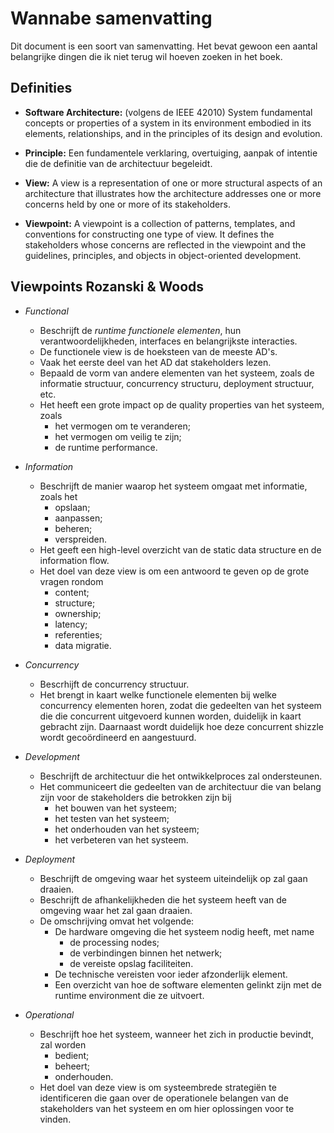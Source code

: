 # Wannabe samenvatting
Dit document is een soort van samenvatting. Het bevat gewoon een aantal belangrijke dingen die ik niet terug wil hoeven zoeken in het boek.

## Definities
- **Software Architecture:** (volgens de IEEE 42010) System fundamental concepts or properties of a system in its environment embodied in its elements, relationships, and in the principles of its design and evolution.

- **Principle:** Een fundamentele verklaring, overtuiging, aanpak of intentie die de definitie van de architectuur begeleidt.

- **View:** A view is a representation of one or more structural aspects of an architecture that illustrates how the architecture addresses one or more concerns held by one or more of its stakeholders.

- **Viewpoint:** A viewpoint is a collection of patterns, templates, and conventions for constructing one type of view. It defines the stakeholders whose concerns are reflected in the viewpoint and the guidelines, principles, and objects in object-oriented development.

## Viewpoints Rozanski & Woods
- *Functional*
    + Beschrijft de *runtime functionele elementen*, hun verantwoordelijkheden, interfaces en belangrijkste interacties.
    + De functionele view is de hoeksteen van de meeste AD's.
    + Vaak het eerste deel van het AD dat stakeholders lezen.
    + Bepaald de vorm van andere elementen van het systeem, zoals de informatie structuur, concurrency structuru, deployment structuur, etc.
    + Het heeft een grote impact op de quality properties van het systeem, zoals
        * het vermogen om te veranderen;
        * het vermogen om veilig te zijn;
        * de runtime performance.

- *Information*
    + Beschrijft de manier waarop het systeem omgaat met informatie, zoals het
        * opslaan;
        * aanpassen;
        * beheren;
        * verspreiden.
    + Het geeft een high-level overzicht van de static data structure en de information flow.
    + Het doel van deze view is om een antwoord te geven op de grote vragen rondom
        * content;
        * structure;
        * ownership;
        * latency;
        * referenties;
        * data migratie.

- *Concurrency*
    + Bescrhijft de concurrency structuur.
    + Het brengt in kaart welke functionele elementen bij welke concurrency elementen horen, zodat die gedeelten van het systeem die die concurrent uitgevoerd kunnen worden, duidelijk in kaart gebracht zijn. Daarnaast wordt duidelijk hoe deze concurrent shizzle wordt gecoördineerd en aangestuurd.

- *Development*
    + Beschrijft de architectuur die het ontwikkelproces zal ondersteunen.
    + Het communiceert die gedeelten van de architectuur die van belang zijn voor de stakeholders die betrokken zijn bij
        * het bouwen van het systeem;
        * het testen van het systeem;
        * het onderhouden van het systeem;
        * het verbeteren van het systeem.

- *Deployment*
    + Beschrijft de omgeving waar het systeem uiteindelijk op zal gaan draaien.
    + Beschrijft de afhankelijkheden die het systeem heeft van de omgeving waar het zal gaan draaien.
    + De omschrijving omvat het volgende:
        * De hardware omgeving die het systeem nodig heeft, met name
            - de processing nodes;
            - de verbindingen binnen het netwerk;
            - de vereiste opslag faciliteiten.
        * De technische vereisten voor ieder afzonderlijk element.
        * Een overzicht van hoe de software elementen gelinkt zijn met de runtime environment die ze uitvoert.

- *Operational*
    + Beschrijft hoe het systeem, wanneer het zich in productie bevindt, zal worden
        * bedient;
        * beheert;
        * onderhouden.
    + Het doel van deze view is om systeembrede strategiën te identificeren die gaan over de operationele belangen van de stakeholders van het systeem en om hier oplossingen voor te vinden.
